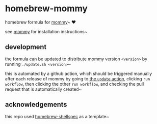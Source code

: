 # homebrew-mommy
homebrew formula for [mommy](https://github.com/FWDekker/mommy)~ ❤️

see [mommy](https://github.com/FWDekker/mommy) for installation instructions~

## development
the formula can be updated to distribute mommy version `<version>` by running `./update.sh <version>`~

this is automated by a github action, which should be triggered manually after each release of mommy by going to
[the `update` action](https://github.com/FWDekker/homebrew-mommy/actions/workflows/update.yml), clicking `run workflow`,
then clicking the other `run workflow`, and checking the pull request that is automatically created~

## acknowledgements
this repo used [homebrew-shellspec](https://github.com/shellspec/homebrew-shellspec) as a template~
